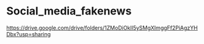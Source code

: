 # Social_media_fakenews
https://drive.google.com/drive/folders/1ZMoDiOklI5ySMgXImggFf2PiAgzYHDbx?usp=sharing
